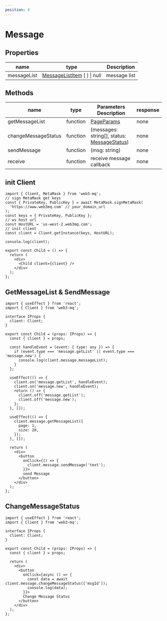 ```yaml
---
position: 4
---
```


# Message

## Properties

| name        | type                                                                             | Description  |
| ----------- | -------------------------------------------------------------------------------- | ------------ |
| messageList | [MessageListItem](/docs/Web3MQ-SDK/JS-SDK-V2/types/#messagelistitem) [ ] \| null | message list |

## Methods

| name                | type     | Parameters Description                                                                         | response |
| ------------------- | -------- | ---------------------------------------------------------------------------------------------- | -------- |
| getMessageList      | function | [PageParams](/docs/Web3MQ-SDK/JS-SDK-V2/types/#pageparams)                                     | none     |
| changeMessageStatus | function | (messages: string[], status: [MessageStatus](/docs/Web3MQ-SDK/JS-SDK-V2/types/#messagestatus)) | none     |
| sendMessage         | function | (msg: string)                                                                                  | none     |
| receive             | function | receive message callback                                                                       | none     |

## init Client

```tsx
import { Client, MetaMask } from 'web3-mq';
// sign MetaMask get keys
const { PrivateKey, PublicKey } = await MetaMask.signMetaMask(
  'https://www.web3mq.com' // your_domain_url
);
const keys = { PrivateKey, PublicKey };
// ws host url
const HostURL = 'us-west-2.web3mq.com';
// init client
const client = Client.getInstance(keys, HostURL);

console.log(client);

export const Child = () => {
  return (
    <div>
      <Child client={client} />
    </div>
  );
};
```

## GetMessageList & SendMessage

```tsx
import { useEffect } from 'react';
import { Client } from 'web3-mq';

interface IProps {
  client: Client;
}

export const Child = (props: IProps) => {
  const { client } = props;

  const handleEvent = (event: { type: any }) => {
    if (event.type === 'message.getList' || event.type === 'message.new') {
      console.log(client.message.messageList);
    }
  };

  useEffect(() => {
    client.on('message.getList', handleEvent);
    client.on('message.new', handleEvent);
    return () => {
      client.off('message.getList');
      client.off('message.new');
    };
  }, []);

  useEffect(() => {
    client.message.getMessageList({
      page: 1,
      size: 20,
    });
  }, []);

  return (
    <div>
      <button
        onClick={() => {
          client.message.sendMessage('text');
        }}>
        send Message
      </button>
    </div>
  );
};
```

## ChangeMessageStatus

```tsx
import { useEffect } from 'react';
import { Client } from 'web3-mq';

interface IProps {
  client: Client;
}

export const Child = (props: IProps) => {
  const { client } = props;

  return (
    <div>
      <button
        onClick={async () => {
          const data = await client.message.changeMessageStatus(['msgId']);
          console.log(data);
        }}>
        Change Message Status
      </button>
    </div>
  );
};
```
